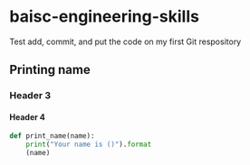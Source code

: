# baisc-engineering-skills

Test add, commit, and put the code on my first Git respository

## Printing name

### Header 3
#### Header 4

```py
def print_name(name):
    print("Your name is ()").format
    (name)
```